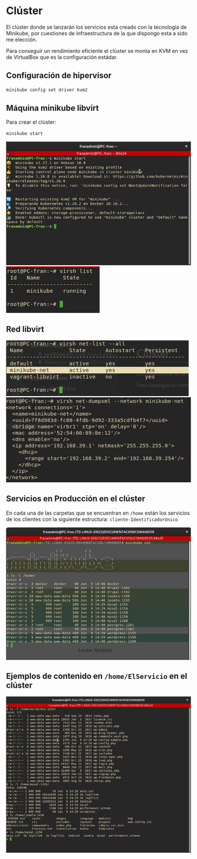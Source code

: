 # Clúster

El clúster donde se lanzarán los servicios esta creado con la tecnología de Minikube, por cuestiones de infraestructura de la que dispongo esta a sido me elección.

Para conseguir un rendimiento eficiente el clúster se monta en KVM en vez de VirtualBox que es la configuración estádar.

## Configuración de hipervisor

```bash
minikube config set driver kvm2
```

## Máquina minikube libvirt

Para crear el clúster:

```bash
minikube start
```

![foto](../imagenes/minikube.jpg)
![foto](../imagenes/minikube2.jpg)

## Red libvirt

![foto](../imagenes/redMinikube.jpg)
![foto](../imagenes/redMinikube2.jpg)

## Servicios en Producción en el clúster

En cada una de las carpetas que se encuentran en `/home` están los servicios de los clientes con la siguiente estructura: 
`cliente-IdentificadorUnico`

![foto](../imagenes/serviciosMinikube.jpg)

## Ejemplos de contenido en `/home/ElServicio` en el clúster

![foto](../imagenes/serviciosMinikube2.jpg)